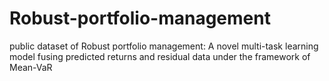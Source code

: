 # Robust-portfolio-management
public dataset of Robust portfolio management: A novel multi-task learning model fusing predicted returns and residual data under the framework of Mean-VaR
